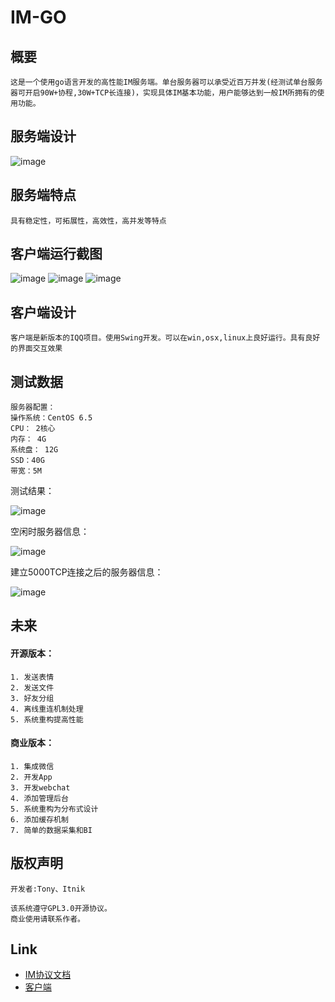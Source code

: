 # IM-GO## 概要	这是一个使用go语言开发的高性能IM服务端。单台服务器可以承受近百万并发(经测试单台服务器可开启90W+协程,30W+TCP长连接)，实现具体IM基本功能，用户能够达到一般IM所拥有的使用功能。## 服务端设计![image](https://raw.githubusercontent.com/im-qq/imgo/master/docs/images/login.png)## 服务端特点	具有稳定性，可拓展性，高效性，高并发等特点## 客户端运行截图![image](https://raw.githubusercontent.com/im-qq/imgo/master/docs/images/client_login.png)![image](https://raw.githubusercontent.com/im-qq/imgo/master/docs/images/client_main.png)![image](https://raw.githubusercontent.com/im-qq/imgo/master/docs/images/client_chat.png)## 客户端设计	客户端是新版本的IQQ项目。使用Swing开发。可以在win,osx,linux上良好运行。具有良好的界面交互效果## 测试数据	服务器配置：	操作系统：CentOS 6.5	CPU： 2核心	内存： 4G	系统盘： 12G	SSD：40G	带宽：5M测试结果：![image](https://raw.githubusercontent.com/im-qq/imgo/master/docs/images/start_server.png)空闲时服务器信息：![image](https://raw.githubusercontent.com/im-qq/imgo/master/docs/images/server_idle.png)建立5000TCP连接之后的服务器信息：![image](https://raw.githubusercontent.com/im-qq/imgo/master/docs/images/server_5k.png)## 未来#### 开源版本：	1. 发送表情	2. 发送文件	3. 好友分组	4. 离线重连机制处理	5. 系统重构提高性能#### 商业版本：	1. 集成微信	2. 开发App	3. 开发webchat	4. 添加管理后台	5. 系统重构为分布式设计	6. 添加缓存机制	7. 简单的数据采集和BI## 版权声明	开发者:Tony、Itnik	该系统遵守GPL3.0开源协议。	商业使用请联系作者。## Link+ [IM协议文档](https://github.com/im-qq/imgo/blob/master/docs/IM%E6%8E%A5%E5%8F%A3%E5%8D%8F%E8%AE%AEV1.0.1.docx)+ [客户端](https://github.com/im-qq/iqq)